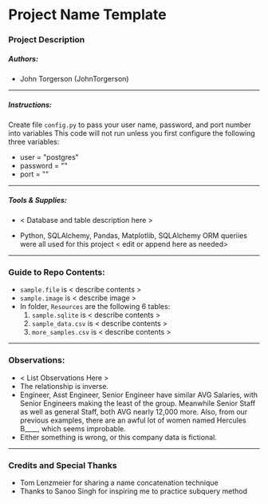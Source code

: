 # Project Name Template

### Project Description

##### Authors:
* John Torgerson (JohnTorgerson)
---

##### Instructions:
Create file `config.py` to pass your user name, password, and port number into variables
This code will not run unless you first configure the following three variables:
* user = "postgres"
* password = "<YOUR PostgreSQL Password HERE>"
* port = "<Your PostgreSQL Port Number HERE>"
---

##### Tools & Supplies:
* < Database and table description here >

* Python, SQLAlchemy, Pandas, Matplotlib, SQLAlchemy ORM queriies were all used for this project < edit or append here as needed>
---

### Guide to Repo Contents:

* `sample.file` is < describe contents >
* `sample.image` is < describe image >
* In folder, `Resources` are the following 6 tables:
    1. `sample.sqlite` is < describe contents >
    2. `sample_data.csv` is < describe contents >
    3. `more_samples.csv` is < describe contents >
    
---

### Observations:
* < List Observations Here >
* The relationship is inverse.
* Engineer, Asst Engineer, Senior Engineer have similar AVG Salaries, with Senior Engineers making the least of the group. Meanwhile Senior Staff as well as general Staff, both AVG nearly 12,000 more. Also, from our previous examples, there are an awful lot of women named Hercules B____, which seems improbable.
* Either something is wrong, or this company data is fictional.

---

### Credits and Special Thanks

* Tom Lenzmeier for sharing a name concatenation technique
* Thanks to Sanoo Singh for inspiring me to practice subquery method